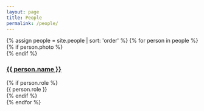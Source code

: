 ```yaml
---
layout: page
title: People
permalink: /people/
---
```

<div class="grid grid-3">
  {% assign people = site.people | sort: 'order' %}
  {% for person in people %}
  <article class="card">
    {% if person.photo %}<div class="card-img" style="background-image:url('{{ person.photo | relative_url }}')"></div>{% endif %}
    <div class="card-body">
      <h3 class="card-title"><a href="{{ person.url | relative_url }}">{{ person.name }}</a></h3>
      {% if person.role %}<div class="card-meta">{{ person.role }}</div>{% endif %}
    </div>
  </article>
  {% endfor %}
</div>
